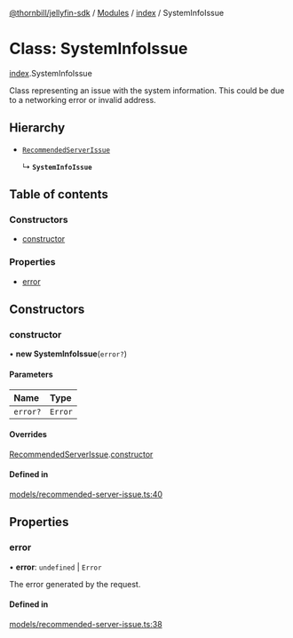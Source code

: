 [@thornbill/jellyfin-sdk](../README.md) / [Modules](../modules.md) / [index](../modules/index.md) / SystemInfoIssue

# Class: SystemInfoIssue

[index](../modules/index.md).SystemInfoIssue

Class representing an issue with the system information.
This could be due to a networking error or invalid address.

## Hierarchy

- [`RecommendedServerIssue`](index.RecommendedServerIssue.md)

  ↳ **`SystemInfoIssue`**

## Table of contents

### Constructors

- [constructor](index.SystemInfoIssue.md#constructor)

### Properties

- [error](index.SystemInfoIssue.md#error)

## Constructors

### constructor

• **new SystemInfoIssue**(`error?`)

#### Parameters

| Name | Type |
| :------ | :------ |
| `error?` | `Error` |

#### Overrides

[RecommendedServerIssue](index.RecommendedServerIssue.md).[constructor](index.RecommendedServerIssue.md#constructor)

#### Defined in

[models/recommended-server-issue.ts:40](https://github.com/thornbill/jellyfin-sdk-typescript/blob/c65c42e/src/models/recommended-server-issue.ts#L40)

## Properties

### error

• **error**: `undefined` \| `Error`

The error generated by the request.

#### Defined in

[models/recommended-server-issue.ts:38](https://github.com/thornbill/jellyfin-sdk-typescript/blob/c65c42e/src/models/recommended-server-issue.ts#L38)
